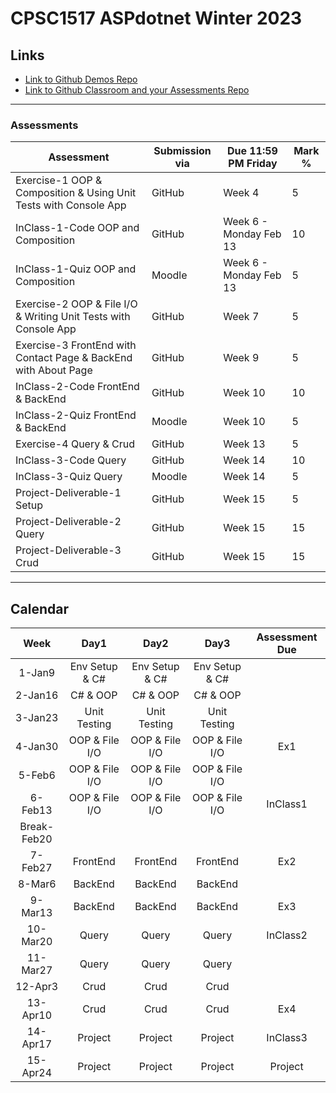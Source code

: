 # CPSC1517 ASPdotnet Winter 2023

## Links

- [Link to Github Demos Repo](https://github.com/RobbinLawASPdotnet/dotnet6-demos.git)
- [Link to Github Classroom and your Assessments Repo](#)

---

### Assessments

| Assessment | Submission via | Due 11:59 PM Friday| Mark % |
|---|---|---|---|
|Exercise-1 OOP & Composition & Using Unit Tests with Console App|GitHub|Week 4|5|
|InClass-1-Code OOP and Composition|GitHub|Week 6 - Monday Feb 13|10|
|InClass-1-Quiz OOP and Composition|Moodle|Week 6 - Monday Feb 13|5|
|Exercise-2 OOP & File I/O & Writing Unit Tests with Console App|GitHub|Week 7|5|
|Exercise-3 FrontEnd with Contact Page & BackEnd with About Page|GitHub|Week 9|5|
|InClass-2-Code FrontEnd & BackEnd|GitHub|Week 10|10|
|InClass-2-Quiz FrontEnd & BackEnd|Moodle|Week 10|5|
|Exercise-4 Query & Crud|GitHub|Week 13|5|
|InClass-3-Code Query|GitHub|Week 14|10|
|InClass-3-Quiz Query|Moodle|Week 14|5|
|Project-Deliverable-1 Setup|GitHub|Week 15|5|
|Project-Deliverable-2 Query|GitHub|Week 15|15|
|Project-Deliverable-3 Crud|GitHub|Week 15|15|

---

## Calendar

|Week|Day1|Day2|Day3|Assessment Due|
|:-:|:-:|:-:|:-:|:-:|
|1-Jan9|Env Setup & C#|Env Setup & C#|Env Setup & C#||
|2-Jan16|C# & OOP|C# & OOP|C# & OOP||
|3-Jan23|Unit Testing|Unit Testing|Unit Testing||
|4-Jan30|OOP & File I/O|OOP & File I/O|OOP & File I/O|Ex1|
|5-Feb6|OOP & File I/O|OOP & File I/O|OOP & File I/O||
|6-Feb13|OOP & File I/O|OOP & File I/O|OOP & File I/O|InClass1|
|Break-Feb20||||
|7-Feb27|FrontEnd|FrontEnd|FrontEnd|Ex2|
|8-Mar6|BackEnd|BackEnd|BackEnd||
|9-Mar13|BackEnd|BackEnd|BackEnd|Ex3|
|10-Mar20|Query|Query|Query|InClass2|
|11-Mar27|Query|Query|Query||
|12-Apr3|Crud|Crud|Crud||
|13-Apr10|Crud|Crud|Crud|Ex4|
|14-Apr17|Project|Project|Project|InClass3|
|15-Apr24|Project|Project|Project|Project|
